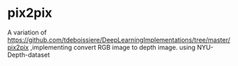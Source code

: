 # pix2pix
A variation of https://github.com/tdeboissiere/DeepLearningImplementations/tree/master/pix2pix ,implementing convert RGB image to depth image.
using NYU-Depth-dataset
